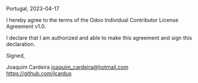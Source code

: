 Portugal, 2023-04-17

I hereby agree to the terms of the Odoo Individual Contributor License Agreement v1.0.

I declare that I am authorized and able to make this agreement and sign this declaration.

Signed,

Joaquim Cardeira joaquim_cardeira@hotmail.com https://github.com/jcardus

